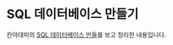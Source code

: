 # SQL 데이터베이스 만들기

칸아데미의  [SQL 데이터베이스 만들](https://ko.khanacademy.org/computing/hour-of-code/hour-of-sql)를 보고 정리한 내용입니다. 

